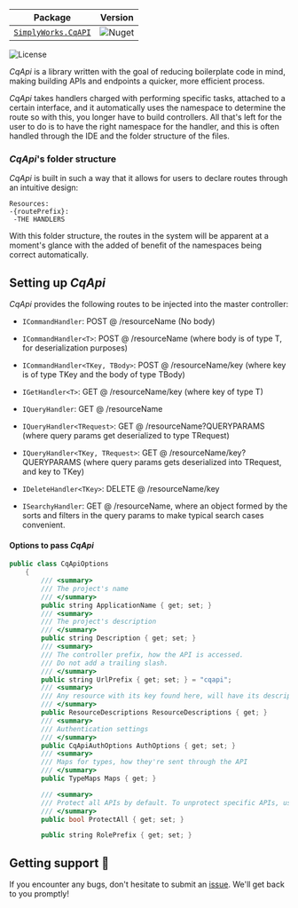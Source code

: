| **Package**       | **Version** |
| :----------------:|:----------------------:|
| [`SimplyWorks.CqAPI`](https://www.nuget.org/packages/SimplyWorks.CqApi/)|![Nuget](https://img.shields.io/nuget/v/SimplyWorks.CqApi?style=for-the-badge)|

![License](https://img.shields.io/badge/license-MIT-blue.svg)

_CqApi_ is a library written with the goal of reducing boilerplate code in mind, making building APIs and endpoints a quicker, more efficient process. 

_CqApi_ takes handlers charged with performing specific tasks, attached to a certain interface, and it automatically uses the namespace to determine the route so with this, you longer have to build controllers. All that's left for the user to do is to have the right namespace for the handler, and this is often handled through the IDE and the folder structure of the files.

### _CqApi_'s folder structure 
_CqApi_ is built in such a way that it allows for users to declare routes through an intuitive design:

```
Resources:
-{routePrefix}:
 -THE HANDLERS
 ```

With this folder structure, the routes in the system will be apparent at a moment's glance with the added of benefit of the namespaces being correct automatically.

## Setting up _CqApi_
_CqApi_ provides the following routes to be injected into the master controller:

- `ICommandHandler`: POST @ /resourceName (No body)

- `ICommandHandler<T>`: POST @ /resourceName (where body is of type T, for deserialization purposes)

- `ICommandHandler<TKey, TBody>`: POST @ /resourceName/key (where key is of type TKey and the body of type TBody)

- `IGetHandler<T>`: GET @ /resourceName/key (where key of type T)

- `IQueryHandler`: GET @ /resourceName

- `IQueryHandler<TRequest>`: GET @ /resourceName?QUERYPARAMS (where query params get deserialized to type TRequest)

- `IQueryHandler<TKey, TRequest>`: GET @ /resourceName/key?QUERYPARAMS (where query params gets deserialized into TRequest, and key to TKey)

- `IDeleteHandler<TKey>`: DELETE @ /resourceName/key 

- `ISearchyHandler`: GET @ /resourceName, where an object formed by the sorts and filters in the query params to make typical search cases convenient.

#### Options to pass _CqApi_

```cpp
public class CqApiOptions
    {
        /// <summary>
        /// The project's name
        /// </summary>
        public string ApplicationName { get; set; }
        /// <summary>
        /// The project's description
        /// </summary>
        public string Description { get; set; }
        /// <summary>
        /// The controller prefix, how the API is accessed. 
        /// Do not add a trailing slash.
        /// </summary>
        public string UrlPrefix { get; set; } = "cqapi";
        /// <summary>
        /// Any resource with its key found here, will have its description replaced with the value
        /// </summary>
        public ResourceDescriptions ResourceDescriptions { get; }
        /// <summary>
        /// Authentication settings
        /// </summary>
        public CqApiAuthOptions AuthOptions { get; set; }
        /// <summary>
        /// Maps for types, how they're sent through the API
        /// </summary>
        public TypeMaps Maps { get; }

        /// <summary>
        /// Protect all APIs by default. To unprotect specific APIs, use UnProtect attribute.
        /// </summary>
        public bool ProtectAll { get; set; }

        public string RolePrefix { get; set; } 
 ```


## Getting support 👷
If you encounter any bugs, don't hesitate to submit an [issue](https://github.com/simplify9/CqApi/issues). We'll get back to you promptly! 
 
